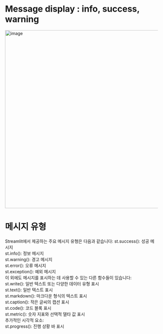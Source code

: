 # Message display : info, success, warning
<img width="586" alt="image" src="https://github.com/user-attachments/assets/b121fb5c-5858-4a3e-95c4-64c01ba2e112">

# 메시지 유형 
Streamlit에서 제공하는 주요 메시지 유형은 다음과 같습니다: 
  st.success(): 성공 메시지  
  st.info(): 정보 메시지  
  st.warning(): 경고 메시지  
  st.error(): 오류 메시지  
  st.exception(): 예외 메시지  
이 외에도 메시지를 표시하는 데 사용할 수 있는 다른 함수들이 있습니다:  
  st.write(): 일반 텍스트 또는 다양한 데이터 유형 표시  
  st.text(): 일반 텍스트 표시  
  st.markdown(): 마크다운 형식의 텍스트 표시  
  st.caption(): 작은 글씨의 캡션 표시  
  st.code(): 코드 블록 표시  
  st.metric(): 숫자 지표와 선택적 델타 값 표시  
추가적인 시각적 요소:  
  st.progress(): 진행 상황 바 표시  
